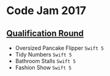 # Code Jam 2017

## [Qualification Round](https://codingcompetitions.withgoogle.com/codejam/round/00000000002017f7)
- Oversized Pancake Flipper `Swift 5`
- Tidy Numbers `Swift 5`
- Bathroom Stalls `Swift 5`
- Fashion Show `Swift 5`

